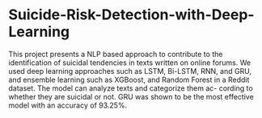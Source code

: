 # Suicide-Risk-Detection-with-Deep-Learning

This project presents a NLP based approach to contribute to
the identification of suicidal tendencies in texts written on online forums.
We used deep learning approaches such as LSTM, Bi-LSTM, RNN, and
GRU, and ensemble learning such as XGBoost, and Random Forest in
a Reddit dataset. The model can analyze texts and categorize them ac-
cording to whether they are suicidal or not. GRU was shown to be the
most effective model with an accuracy of 93.25%.
